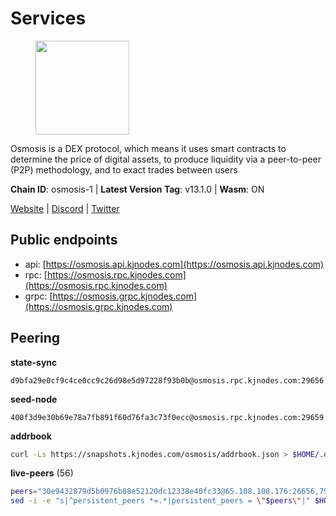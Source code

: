 # Services

<figure><img src="https://raw.githubusercontent.com/kj89/testnet_manuals/main/pingpub/logos/osmosis.png" width="150" alt=""><figcaption></figcaption></figure>

Osmosis is a DEX protocol, which means it uses smart contracts  to determine the price of digital assets, to produce liquidity  via a peer-to-peer (P2P) methodology, and to exact trades between users

**Chain ID**: osmosis-1 | **Latest Version Tag**: v13.1.0 | **Wasm**: ON

[Website](https://osmosis.zone) | [Discord](https://discord.gg/osmosis) | [Twitter](https://twitter.com/osmosiszone)


## Public endpoints

* api: [https://osmosis.api.kjnodes.com](https://osmosis.api.kjnodes.com)
* rpc: [https://osmosis.rpc.kjnodes.com](https://osmosis.rpc.kjnodes.com)
* grpc: [https://osmosis.grpc.kjnodes.com](https://osmosis.grpc.kjnodes.com)

## Peering

**state-sync**

```text
d9bfa29e0cf9c4ce0cc9c26d98e5d97228f93b0b@osmosis.rpc.kjnodes.com:29656
```

**seed-node**

```text
400f3d9e30b69e78a7fb891f60d76fa3c73f0ecc@osmosis.rpc.kjnodes.com:29659
```

**addrbook**
```bash
curl -Ls https://snapshots.kjnodes.com/osmosis/addrbook.json > $HOME/.osmosisd/config/addrbook.json
```

**live-peers** (56)
```bash
peers="30e9432879d5b0976b88e52120dc12338e40fc33@65.108.108.176:26656,797094953d830f8727f3b5175f2b205df16d5867@45.77.212.231:26656,120908ac6e79df7ad48b3954474afeca0401682a@141.94.248.63:26656,d9bfa29e0cf9c4ce0cc9c26d98e5d97228f93b0b@65.109.88.38:29656,a5edb41ef3ec40d09bc59a62f4337fc572971ab2@89.149.218.47:26656,01ce9f04c0293a3c4fb28006c526284eccfc59a7@144.76.117.155:26656,bfb67b2ae345955d6bc0991450120669c683386e@149.56.25.66:26656,f67dde244467670d0cbd93a71ec1d6fd9c99c528@93.115.29.37:26656,fced2c95050c0d4781b76cd2b0a93efae03cb395@65.108.77.93:26656,407267ac44b20a0a4258d0bbca1c9f657bf88d08@74.118.143.19:26656,4e38d3caa1554d7f46a2654fa9997554c13f61f2@95.216.96.61:26656,e891d42c31064fb7e0d99839536164473c4905c2@47.156.153.124:31656,e613079d9b1c1c688963215a975cc9b29722f4fb@65.108.238.103:12556,1528ce3b88d859f2f8c4160d9b155ecea5177a2e@142.132.146.105:26656,b69e57cd6f796ac5d6efb1a834163365c37cbfa8@78.46.69.29:26656,47e4075978458bfc382630b2a46aabbbbf7977b2@143.198.234.114:26656,fc2ad6fb9f20b4a637e244d92c35362bdb5d96af@100.26.145.135:26656,6945be12a7d357a39b9cfbb0018249b234fc4a15@54.241.143.196:26656,f4b811759e55f665180545ad5e1b42573f660861@135.181.181.251:26656,42745690b41f6a7515c4a87d88efda2e82b55b76@78.46.94.183:26656,43785e5ffd8783393ea8094f77efcee5bdbcdce3@78.141.244.18:26656,20913e92e8b9ea2d80ad34edd9b52e97886cf616@54.37.30.181:26656,e0fbdbdce6ec8797412751edd00fbaf114c42fad@34.220.226.204:26656,0660d18b65340a55514f240dd517282ca286f169@176.9.28.62:26656,724cef11bbe866269b3d67f7dd5ea539cc4096bf@198.244.164.186:26656,b8450ac06ab8ccac21b21bbbba8ea3751a479291@3.91.196.177:26656,747d01891a83d6f759d88f9be07159c268b584b0@141.95.65.98:26656,be930386104083882c7e491d60584e15c101c1da@178.128.156.131:26656,9b1bfb99d9eb04af32510ed8e3eb83c59448662f@95.214.52.220:26656,a6283307952423c1751431c220d11ed36b61ed84@143.110.237.113:26656,a2024229e2eed1650ba3a3ea9db67fa318dc232e@142.132.199.3:26656,4a837e3411b0281f00c07706cfea72d3ebc575f1@176.9.38.49:26656,ec929701754be057fb38c824fc127e26add9c900@138.201.121.185:26666,4d659b7b244a68913bfbdc6c9e7aa1a64391238e@74.118.139.59:26656,94e69330d6f4cfe221cdd2ce49ee141e53e5f200@23.106.120.6:26656,109a931b50509bdde3fae8c470138582ca1bb650@147.135.54.57:26656,0419c998d6aac0afdb05808ad9a935670248e209@65.108.204.56:26656,42f42a4b3527b927d5002d45abd37f66ecdd4861@51.178.74.75:16656,1c398af2208984d4e59bc41132e3eac0508abb0f@95.216.76.251:26656,7de231d5c75feb810a9196fa2a3e83e0576c88a9@212.95.53.152:26656,8e72d0b37a9dc16ea58c0da705caa6530badd6ce@138.197.68.193:26656,e81c3c20833cfb5d652a9c842c9f1c8b1835479d@108.61.190.21:26656,b15ff06834de16016d8d905162e1365423d21a66@35.172.193.124:26656,33cf290cc0cfec8c59e6af86f1a5579303d21087@138.68.14.64:26656,406f64a8d601e34d7311fd61ec87b0c7028bd230@138.201.23.39:46656,9203fbde463bd66bb451da3de390c7d3515c2bf2@65.108.46.248:26656,32e9d4a7413dd5393c8be004bee68dea683be839@65.21.227.95:2004,980b15331dece2aa8020c1800b9c00ddb273c872@138.201.32.103:30656,569aac51b04607a18696c63035586816dec85511@157.90.213.235:26656,c5358545d951ae666c695903036c1e93578951eb@135.181.176.113:26656,c9bf65acffea46ac8368cbe88f679519f7812f3b@18.142.38.209:26656,a5ce326c6a5b78ef57d5121825e041a3cba94146@142.132.202.98:26656,c47e03ce1b82b136768581a028033c4e201962f6@65.108.79.45:26656,74e8ba742d8312c250f3237c8c8f3f951c01f9df@95.216.4.104:2003,f9a920a61ee994b12b77178dd5f1fc1ed39b7cd2@142.132.255.49:26656,173751092c573b78d0dd40677dc7d7f5b546dcfd@94.130.207.9:26656"
sed -i -e "s|^persistent_peers *=.*|persistent_peers = \"$peers\"|" $HOME/.osmosisd/config/config.toml
```
